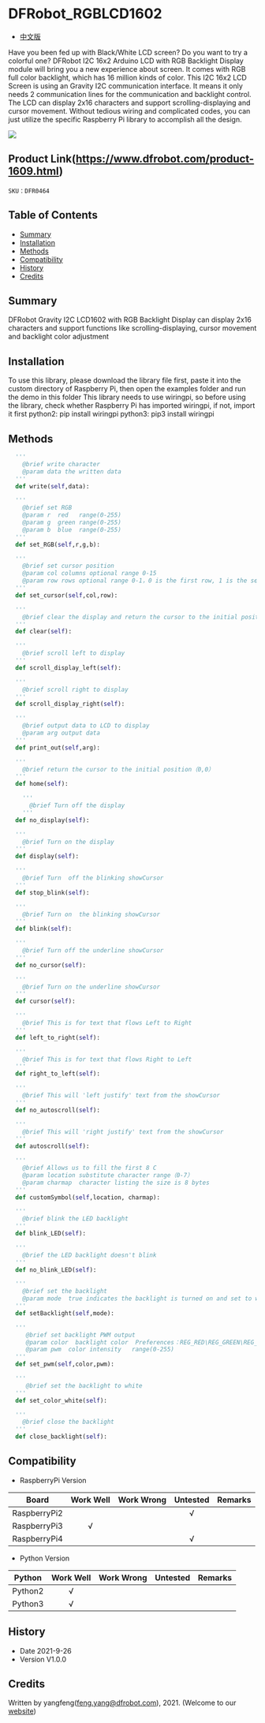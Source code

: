 # DFRobot_RGBLCD1602

- [中文版](./README_CN.md)

Have you been fed up with Black/White LCD screen? Do you want to try a colorful one? DFRobot I2C 16x2 Arduino LCD with RGB Backlight Display module will bring you a new experience about screen. It comes with RGB full color backlight, which has 16 million kinds of color. This I2C 16x2 LCD Screen is using an Gravity I2C communication interface. It means it only needs 2 communication lines for the communication and backlight control. The LCD can display 2x16 characters and support scrolling-displaying and cursor movement. Without tedious wiring and complicated codes, you can just utilize the specific Raspberry Pi library to accomplish all the design.


![](../../resources/images/DFR0464.jpg)


## Product Link(https://www.dfrobot.com/product-1609.html)

    SKU：DFR0464

## Table of Contents

* [Summary](#summary)
* [Installation](#installation)
* [Methods](#methods)
* [Compatibility](#compatibility)
* [History](#history)
* [Credits](#credits)

## Summary

DFRobot Gravity I2C LCD1602 with RGB Backlight Display can display 2x16 characters and support functions like scrolling-displaying, cursor movement and backlight color adjustment

## Installation

To use this library, please download the library file first, paste it into the custom directory of Raspberry Pi, then open the examples folder and run the demo in this folder
This library needs to use wiringpi, so before using the library, check whether Raspberry Pi has imported wiringpi, if not, import it first
python2: pip install wiringpi
python3: pip3 install wiringpi

## Methods

```python
  '''
    @brief write character
    @param data the written data
  '''
  def write(self,data):

  '''
    @brief set RGB
    @param r  red   range(0-255)
    @param g  green range(0-255)
    @param b  blue  range(0-255)
  '''
  def set_RGB(self,r,g,b):

  '''
    @brief set cursor position
    @param col columns optional range 0-15
    @param row rows optional range 0-1，0 is the first row, 1 is the second row
  '''
  def set_cursor(self,col,row):

  '''
    @brief clear the display and return the cursor to the initial position (position 0)
  '''
  def clear(self):

  '''
    @brief scroll left to display
  '''
  def scroll_display_left(self):

  '''
    @brief scroll right to display
  '''
  def scroll_display_right(self):

  '''
    @brief output data to LCD to display
    @param arg output data
  '''
  def print_out(self,arg):

  '''
    @brief return the cursor to the initial position（0,0）
  '''
  def home(self):

    '''
      @brief Turn off the display
    '''
  def no_display(self):

  '''
    @brief Turn on the display
  '''
  def display(self):

  '''
    @brief Turn  off the blinking showCursor
  '''
  def stop_blink(self):

  '''
    @brief Turn on  the blinking showCursor
  '''
  def blink(self):

  '''
    @brief Turn off the underline showCursor 
  '''
  def no_cursor(self):

  '''
    @brief Turn on the underline showCursor 
  '''
  def cursor(self):

  '''
    @brief This is for text that flows Left to Right
  '''
  def left_to_right(self):

  '''
    @brief This is for text that flows Right to Left
  '''
  def right_to_left(self):

  '''
    @brief This will 'left justify' text from the showCursor
  '''
  def no_autoscroll(self):

  '''
    @brief This will 'right justify' text from the showCursor
  '''
  def autoscroll(self):

  '''
    @brief Allows us to fill the first 8 C
    @param location substitute character range（0-7）
    @param charmap  character listing the size is 8 bytes
  '''
  def customSymbol(self,location, charmap):

  '''
    @brief blink the LED backlight
  '''
  def blink_LED(self):

  '''
    @brief the LED backlight doesn't blink
  '''
  def no_blink_LED(self):

  '''
    @brief set the backlight
    @param mode  true indicates the backlight is turned on and set to white, false indicates the backlight is turned off
  '''
  def setBacklight(self,mode):

  '''
     @brief set backlight PWM output
     @param color  backlight color  Preferences：REG_RED\REG_GREEN\REG_BLUE
     @param pwm  color intensity   range(0-255)
  '''
  def set_pwm(self,color,pwm):

  '''
     @brief set the backlight to white
  '''
  def set_color_white(self):

  '''
    @brief close the backlight
  '''
  def close_backlight(self):
```

## Compatibility

* RaspberryPi Version

| Board        | Work Well | Work Wrong | Untested | Remarks |
| ------------ | :-------: | :--------: | :------: | ------- |
| RaspberryPi2 |           |            |    √     |         |
| RaspberryPi3 |     √     |            |          |         |
| RaspberryPi4 |           |            |    √     |         |

* Python Version

| Python  | Work Well | Work Wrong | Untested | Remarks |
| ------- | :-------: | :--------: | :------: | ------- |
| Python2 |     √     |            |          |         |
| Python3 |     √     |            |          |         |


## History

- Date 2021-9-26
- Version V1.0.0


## Credits

Written by yangfeng(feng.yang@dfrobot.com), 2021. (Welcome to our [website](https://www.dfrobot.com/))
